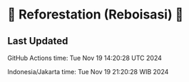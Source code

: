 
# 🌳 Reforestation (Reboisasi) 🌲

## Last Updated

GitHub Actions time: Tue Nov 19 14:20:28 UTC 2024

Indonesia/Jakarta time: Tue Nov 19 21:20:28 WIB 2024
